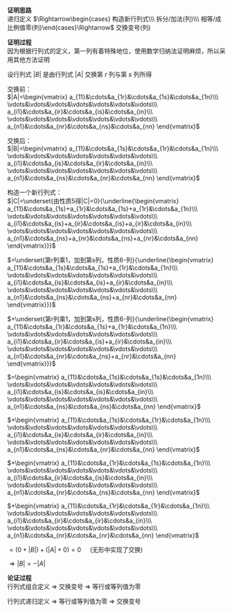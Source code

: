 **证明思路**  
递归定义 $\Rightarrow\begin{cases}  
构造新行列式\\\  
拆分/加法(列)\\\  
相等/成比例值零(列)\end{cases}\Rightarrow$ 交换变号(列)  
  
**证明过程**  
因为根据行列式的定义，第一列有着特殊地位，使用数学归纳法证明麻烦，所以采用其他方法证明  
  
设行列式 $|B|$ 是由行列式 $|A|$ 交换第 $r$ 列与第 $s$ 列所得  
  
交换前：  
 $|A|=\begin{vmatrix}  
a_{11}&\cdots&a_{1r}&\cdots&a_{1s}&\cdots&a_{1n}\\\  
\vdots&\vdots&\vdots&\vdots&\vdots&\vdots&\vdots\\\  
a_{i1}&\cdots&a_{ir}&\cdots&a_{is}&\cdots&a_{in}\\\  
\vdots&\vdots&\vdots&\vdots&\vdots&\vdots&\vdots\\\  
a_{n1}&\cdots&a_{nr}&\cdots&a_{ns}&\cdots&a_{nn}  
\end{vmatrix}$  
  
交换后：  
 $|B|=\begin{vmatrix}  
a_{11}&\cdots&a_{1s}&\cdots&a_{1r}&\cdots&a_{1n}\\\  
\vdots&\vdots&\vdots&\vdots&\vdots&\vdots&\vdots\\\  
a_{i1}&\cdots&a_{is}&\cdots&a_{ir}&\cdots&a_{in}\\\  
\vdots&\vdots&\vdots&\vdots&\vdots&\vdots&\vdots\\\  
a_{n1}&\cdots&a_{ns}&\cdots&a_{nr}&\cdots&a_{nn}  
\end{vmatrix}$  
  
构造一个新行列式：  
 $|C|=\underset{由性质5得|C|=0}{\underline{\begin{vmatrix}  
a_{11}&\cdots&a_{1s}+a_{1r}&\cdots&a_{1s}+a_{1r}&\cdots&a_{1n}\\\  
\vdots&\vdots&\vdots&\vdots&\vdots&\vdots&\vdots\\\  
a_{i1}&\cdots&a_{is}+a_{ir}&\cdots&a_{is}+a_{ir}&\cdots&a_{in}\\\  
\vdots&\vdots&\vdots&\vdots&\vdots&\vdots&\vdots\\\  
a_{n1}&\cdots&a_{ns}+a_{nr}&\cdots&a_{ns}+a_{nr}&\cdots&a_{nn}  
\end{vmatrix}}}$  
  
 $=\underset{第r列乘1，加到第s列，性质6-列}{\underline{\begin{vmatrix}  
a_{11}&\cdots&a_{1s}&\cdots&a_{1s}+a_{1r}&\cdots&a_{1n}\\\  
\vdots&\vdots&\vdots&\vdots&\vdots&\vdots&\vdots\\\  
a_{i1}&\cdots&a_{is}&\cdots&a_{is}+a_{ir}&\cdots&a_{in}\\\  
\vdots&\vdots&\vdots&\vdots&\vdots&\vdots&\vdots\\\  
a_{n1}&\cdots&a_{ns}&\cdots&a_{ns}+a_{nr}&\cdots&a_{nn}  
\end{vmatrix}}}$  
  
 $+\underset{第r列乘1，加到第s列，性质6-列}{\underline{\begin{vmatrix}  
a_{11}&\cdots&a_{1r}&\cdots&a_{1s}+a_{1r}&\cdots&a_{1n}\\\  
\vdots&\vdots&\vdots&\vdots&\vdots&\vdots&\vdots\\\  
a_{i1}&\cdots&a_{ir}&\cdots&a_{is}+a_{ir}&\cdots&a_{in}\\\  
\vdots&\vdots&\vdots&\vdots&\vdots&\vdots&\vdots\\\  
a_{n1}&\cdots&a_{nr}&\cdots&a_{ns}+a_{nr}&\cdots&a_{nn}  
\end{vmatrix}}}$  
  
 $=\begin{vmatrix}  
a_{11}&\cdots&a_{1s}&\cdots&a_{1s}&\cdots&a_{1n}\\\  
\vdots&\vdots&\vdots&\vdots&\vdots&\vdots&\vdots\\\  
a_{i1}&\cdots&a_{is}&\cdots&a_{is}&\cdots&a_{in}\\\  
\vdots&\vdots&\vdots&\vdots&\vdots&\vdots&\vdots\\\  
a_{n1}&\cdots&a_{ns}&\cdots&a_{ns}&\cdots&a_{nn}  
\end{vmatrix}$  
  
 $+\begin{vmatrix}  
a_{11}&\cdots&a_{1s}&\cdots&a_{1r}&\cdots&a_{1n}\\\  
\vdots&\vdots&\vdots&\vdots&\vdots&\vdots&\vdots\\\  
a_{i1}&\cdots&a_{is}&\cdots&a_{ir}&\cdots&a_{in}\\\  
\vdots&\vdots&\vdots&\vdots&\vdots&\vdots&\vdots\\\  
a_{n1}&\cdots&a_{ns}&\cdots&a_{nr}&\cdots&a_{nn}  
\end{vmatrix}$  
  
 $+\begin{vmatrix}  
a_{11}&\cdots&a_{1r}&\cdots&a_{1s}&\cdots&a_{1n}\\\  
\vdots&\vdots&\vdots&\vdots&\vdots&\vdots&\vdots\\\  
a_{i1}&\cdots&a_{ir}&\cdots&a_{is}&\cdots&a_{in}\\\  
\vdots&\vdots&\vdots&\vdots&\vdots&\vdots&\vdots\\\  
a_{n1}&\cdots&a_{nr}&\cdots&a_{ns}&\cdots&a_{nn}  
\end{vmatrix}$  
  
 $+\begin{vmatrix}  
a_{11}&\cdots&a_{1r}&\cdots&a_{1r}&\cdots&a_{1n}\\\  
\vdots&\vdots&\vdots&\vdots&\vdots&\vdots&\vdots\\\  
a_{i1}&\cdots&a_{ir}&\cdots&a_{ir}&\cdots&a_{in}\\\  
\vdots&\vdots&\vdots&\vdots&\vdots&\vdots&\vdots\\\  
a_{n1}&\cdots&a_{nr}&\cdots&a_{nr}&\cdots&a_{nn}  
\end{vmatrix}$  
  
 $=(0+|B|)+(|A|+0)=0\quad$ (无形中实现了交换)  
  
 $\Rightarrow|B|=-|A|$  
  
**论证过程**  
行列式组合定义 $\Rightarrow$ 交换变号 $\Rightarrow$ 等行或等列值为零  
  
行列式递归定义 $\Rightarrow$ 等行或等列值为零 $\Rightarrow$ 交换变号  
